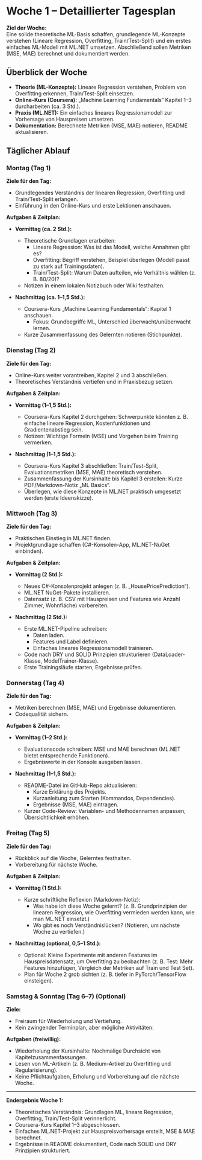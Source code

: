 # Woche 1 – Detaillierter Tagesplan

**Ziel der Woche:**  
Eine solide theoretische ML-Basis schaffen, grundlegende ML-Konzepte verstehen (Lineare Regression, Overfitting, Train/Test-Split) und ein erstes einfaches ML-Modell mit ML.NET umsetzen. Abschließend sollen Metriken (MSE, MAE) berechnet und dokumentiert werden.

## Überblick der Woche

- **Theorie (ML-Konzepte):** Lineare Regression verstehen, Problem von Overfitting erkennen, Train/Test-Split einsetzen.
- **Online-Kurs (Coursera):** „Machine Learning Fundamentals“ Kapitel 1–3 durcharbeiten (ca. 3 Std.).
- **Praxis (ML.NET):** Ein einfaches lineares Regressionsmodell zur Vorhersage von Hauspreisen umsetzen.
- **Dokumentation:** Berechnete Metriken (MSE, MAE) notieren, README aktualisieren.

## Täglicher Ablauf

### Montag (Tag 1)

**Ziele für den Tag:**  
- Grundlegendes Verständnis der linearen Regression, Overfitting und Train/Test-Split erlangen.  
- Einführung in den Online-Kurs und erste Lektionen anschauen.

**Aufgaben & Zeitplan:**
- **Vormittag (ca. 2 Std.):**  
  - Theoretische Grundlagen erarbeiten:  
    - Lineare Regression: Was ist das Modell, welche Annahmen gibt es?  
    - Overfitting: Begriff verstehen, Beispiel überlegen (Modell passt zu stark auf Trainingsdaten).  
    - Train/Test-Split: Warum Daten aufteilen, wie Verhältnis wählen (z. B. 80/20)?
  - Notizen in einem lokalen Notizbuch oder Wiki festhalten.

- **Nachmittag (ca. 1–1,5 Std.):**  
  - Coursera-Kurs „Machine Learning Fundamentals“: Kapitel 1 anschauen.  
    - Fokus: Grundbegriffe ML, Unterschied überwacht/unüberwacht lernen.  
  - Kurze Zusammenfassung des Gelernten notieren (Stichpunkte).

### Dienstag (Tag 2)

**Ziele für den Tag:**  
- Online-Kurs weiter vorantreiben, Kapitel 2 und 3 abschließen.  
- Theoretisches Verständnis vertiefen und in Praxisbezug setzen.

**Aufgaben & Zeitplan:**
- **Vormittag (1–1,5 Std.):**  
  - Coursera-Kurs Kapitel 2 durchgehen: Schwerpunkte könnten z. B. einfache lineare Regression, Kostenfunktionen und Gradientenabstieg sein.
  - Notizen: Wichtige Formeln (MSE) und Vorgehen beim Training vermerken.

- **Nachmittag (1–1,5 Std.):**  
  - Coursera-Kurs Kapitel 3 abschließen: Train/Test-Split, Evaluationsmetriken (MSE, MAE) theoretisch verstehen.
  - Zusammenfassung der Kursinhalte bis Kapitel 3 erstellen: Kurze PDF/Markdown-Notiz „ML Basics“.
  - Überlegen, wie diese Konzepte in ML.NET praktisch umgesetzt werden (erste Ideenskizze).

### Mittwoch (Tag 3)

**Ziele für den Tag:**  
- Praktischen Einstieg in ML.NET finden.  
- Projektgrundlage schaffen (C#-Konsolen-App, ML.NET-NuGet einbinden).

**Aufgaben & Zeitplan:**
- **Vormittag (2 Std.):**  
  - Neues C#-Konsolenprojekt anlegen (z. B. „HousePricePrediction“).  
  - ML.NET NuGet-Pakete installieren.  
  - Datensatz (z. B. CSV mit Hauspreisen und Features wie Anzahl Zimmer, Wohnfläche) vorbereiten.

- **Nachmittag (2 Std.):**  
  - Erste ML.NET-Pipeline schreiben:  
    - Daten laden.  
    - Features und Label definieren.  
    - Einfaches lineares Regressionsmodell trainieren.  
  - Code nach DRY und SOLID Prinzipien strukturieren (DataLoader-Klasse, ModelTrainer-Klasse).  
  - Erste Trainingsläufe starten, Ergebnisse prüfen.

### Donnerstag (Tag 4)

**Ziele für den Tag:**  
- Metriken berechnen (MSE, MAE) und Ergebnisse dokumentieren.  
- Codequalität sichern.

**Aufgaben & Zeitplan:**
- **Vormittag (1–2 Std.):**  
  - Evaluationscode schreiben: MSE und MAE berechnen (ML.NET bietet entsprechende Funktionen).  
  - Ergebniswerte in der Konsole ausgeben lassen.

- **Nachmittag (1–1,5 Std.):**  
  - README-Datei im GitHub-Repo aktualisieren:  
    - Kurze Erklärung des Projekts.  
    - Kurzanleitung zum Starten (Kommandos, Dependencies).  
    - Ergebnisse (MSE, MAE) eintragen.  
  - Kurzer Code-Review: Variablen- und Methodennamen anpassen, Übersichtlichkeit erhöhen.

### Freitag (Tag 5)

**Ziele für den Tag:**  
- Rückblick auf die Woche, Gelerntes festhalten.  
- Vorbereitung für nächste Woche.

**Aufgaben & Zeitplan:**
- **Vormittag (1 Std.):**  
  - Kurze schriftliche Reflexion (Markdown-Notiz):  
    - Was habe ich diese Woche gelernt? (z. B. Grundprinzipien der linearen Regression, wie Overfitting vermieden werden kann, wie man ML.NET einsetzt.)  
    - Wo gibt es noch Verständnislücken? (Notieren, um nächste Woche zu vertiefen.)
  
- **Nachmittag (optional, 0,5–1 Std.):**  
  - Optional: Kleine Experimente mit anderen Features im Hauspreisdatensatz, um Overfitting zu beobachten (z. B. Test: Mehr Features hinzufügen, Vergleich der Metriken auf Train und Test Set).
  - Plan für Woche 2 grob sichten (z. B. tiefer in PyTorch/TensorFlow einsteigen).

### Samstag & Sonntag (Tag 6–7) (Optional)

**Ziele:**  
- Freiraum für Wiederholung und Vertiefung.  
- Kein zwingender Terminplan, aber mögliche Aktivitäten:
  
**Aufgaben (freiwillig):**  
- Wiederholung der Kursinhalte: Nochmalige Durchsicht von Kapitelzusammenfassungen.  
- Lesen von ML-Artikeln (z. B. Medium-Artikel zu Overfitting und Regularisierung).  
- Keine Pflichtaufgaben, Erholung und Vorbereitung auf die nächste Woche.

---

**Endergebnis Woche 1:**  
- Theoretisches Verständnis: Grundlagen ML, lineare Regression, Overfitting, Train/Test-Split verinnerlicht.  
- Coursera-Kurs Kapitel 1–3 abgeschlossen.  
- Einfaches ML.NET-Projekt zur Hauspreisvorhersage erstellt, MSE & MAE berechnet.  
- Ergebnisse in README dokumentiert, Code nach SOLID und DRY Prinzipien strukturiert.
